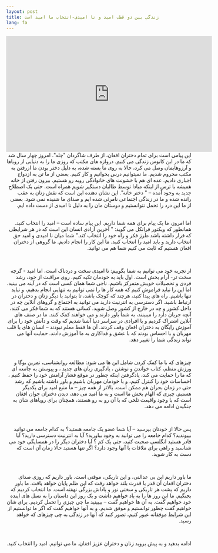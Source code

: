 ```yaml
---
layout: post
title: زندگی بین دو قطب امید و نا امیدی-انتخاب ما امید است 
lang: fa
---
```


<iframe width="560" height="315" src="https://www.youtube.com/embed/oG_ptNjbJtc?si=Y_8y3Dlp5dRM13ek" title="YouTube video player" frameborder="0" allow="accelerometer; autoplay; clipboard-write; encrypted-media; gyroscope; picture-in-picture; web-share" referrerpolicy="strict-origin-when-cross-origin" allowfullscreen></iframe>

<div dir="rtl">
این پیامی است برای تمام دختران افغان، از طرف شاگردان "چله". امروز چهار سال شد که ما در این کابوس زندگی می کنیم. دروازه های مکتب که روزی ما را به دنیایی از رویاها و آرزوهایمان وصل می کرد، حالا به روی ما بسته شده، به دلیل دختر بودن ما ازرفتن به مکتب محروم شدیم. ما نمیتوانیم درس بخوانیم و کار کنیم. بعضی از ما تن به ازدواج اجباری دادیم. عده ای هم با خشونت های خانوادگی روبه رو هستیم. بیرون رفتن از خانه همیشه با ترس از اینکه مبادا توسط طالبان دستگیر شویم همراه است. حتی یک اصطلاح جدید به وجود آمده – " دختر خانه". این نشان دهنده این است که نقش زنان به عقب رانده شده و ما در زندگی اجتماعی نامرِئی شده ایم و صدای ما شنیده نمی شود. بعضی از ما این درد را تحمل نتوانستیم و دوستان مان را به دلیل نا امیدی از دست داده ایم.

</div>
<br>
<div dir="rtl">

اما امروز، ما یک پیام برای همه شما داریم. این پیام ساده است – امید را انتخاب کنید. همانطور که ویکتور فرانکل می گوید: " آخرین آزادی انسان این است که در هر شرایطی که قرار داشته باشد طرز فکر و راه  خود را انتخاب کند."  شما میان نا امیدی و امید حق انتخاب دارید و باید امید را انتخاب کنید. ما این کار را انجام دادیم. ما گروهی از دختران افغان هستیم که ثابت می کنیم شما هم می توانید.

</div>
<br>
<div dir="rtl">

از تجربه خود می توانیم به شما بگوییم: نا امیدی سخت و دردناک است، اما امید - گرچه سخت تر- آرام بخش است. اول باید به خودمان تکیه کنیم. روی مراقبت از خود، رشد فردی و تحصیلات خویش متمرکز باشیم. ناجی شما همان کسی است که در آینه می بینید. اما این را نباید فراموش کنیم که همه کار ها را نمی توانیم به تنهایی انجام بدهیم، و نباید تنها باشیم. راه های پیدا کنید، هرچند که کوچک باشد، تا بتوانید با دیگر زنان و دختران در ارتباط باشید. اگر دسترسی به انترنیت دارید می توانید به اجتماع و گروهای آنلاین چه در داخل کشور و چه در خارج از کشور وصل شوید. کسانی هستند که به شما فکر می کنند، آنچه جریان دارد را میبینند، به شما باور دارند و می خواهند کمک کنند. ما در صنف های آنلاین اشتراک کردیم و با افرادی در سراسر دنیا آشنا شدیم که وقت و دآنش خود را برای آموزش رایگان به دختران افغان وقف کردند. آن ها فقط معلم نبودند – انسان های با قلب مهربان و با احساس بودند که با عشق و فداکاری به ما آموزش دادند. حمایت آنها می تواند زندگی شما را تغییر دهد.

</div>
<br>
<div dir="rtl">

چیزهای که با ما کمک کردن شامل این ها می شود: مطالعه روانشناسی، تمرین یوگا و ورزش منظم، کتاب خواندن و نوشتن ، یادگیری زبان های جدید ، و پیوستن به جامعه ای که ما را حمایت می کند، یادگرفتن اینکه چطور در موقع فشار آرامش خود را حفظ کنیم ، احساسات خود را کنترل کنیم، و با خودمان مهربان باشیم و باور داشته باشیم که رشد حتی در زمان بحران هم ممکن است. بالاتر از همه چیز – ما منبع امید برای یکدیگر هستیم. چیزی که الهام بخش ما است و به ما امید می دهد، دیدن دختران جوان افغان است که با وجود واقیعت تلخی که با آن رو به رو هستند، همچنان برای رویاهای شان به جنگیدن ادامه می دهد.

</div>
<br>
<div dir="rtl">

پس حالا از خودتان بپرسید – آیا شما عضو یک جامعه هستید؟ به کدام جامعه می توانید بپیوندید؟ کدام جامعه را می توانید به وجود بیاورید؟ آیا به انترنیت دسترسی دارید؟ آیا قادر هستید انگلسی صحبت کنید، حتی یک کم ؟ آیا دختران دیگر را در همسایگی خود می شناسید و راهی برای ملاقات با آنها وجود دارد؟  اگر تنها هستید حالا زمان آن است که دست به کار شوید.

</div>
<br>
<div dir="rtl">

ما باور داریم این بی عدالتی، و این تاریکی، موقتی است. باور داریم که روزی صدای دختران افغان آن قدر با قدرت بلند خواهد رفت که این ظلم پایان خواهد یافت. ما باور داریم که پشت هر تاریکی و سختی نور و پاداش بزرگی نهفته است. ما انتخاب کردیم که بجنگیم. ما این روز ها را به یاد خواهیم داشت و یک روز این داستان را به نسل های اینده  خود خواهیم گفت. به آن ها خواهیم گفت – بیبینید ما چی چیزی را تحمل کردیم. برای شان خواهیم گفت چطور توانستیم و موفق شدیم. و به آنها خواهیم گفت که اگر ما توانستیم از این شرایط موفقانه عبور کنیم، تصور کنید که آنها در زندگی به چی چیزهای  که خواهد رسید.

</div>
<br>
<div dir="rtl">

ادامه بدهید و به پیش بروید زنان و دختران عزیز افغان. ما می توانیم. امید را انتخاب کنید.
</div>
